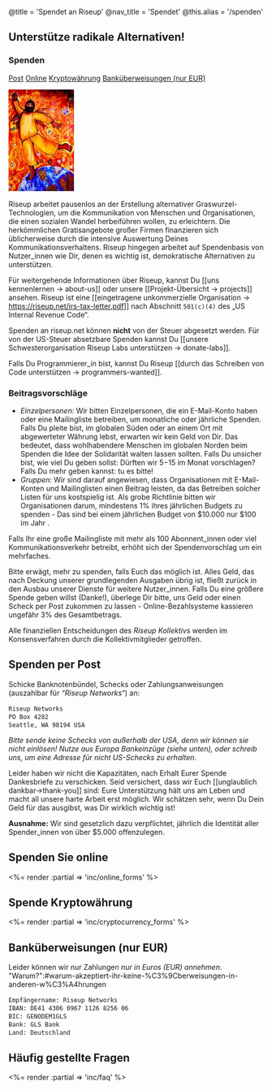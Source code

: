 @title = 'Spendet an Riseup'
@nav_title = 'Spendet'
@this.alias = '/spenden'

## Unterstütze radikale Alternativen!

### Spenden

<a class="btn btn-default" href="#spenden-per-post">Post</a> <a class="btn btn-default" href="#spenden-sie-online">Online</a> <a class="btn btn-default" href="#spende-kryptow%C3%A4hrung">Kryptowährung</a> <a class="btn btn-default" href="#bank%C3%BCberweisungen-nur-eur">Banküberweisungen (nur EUR)</a>

<p class="pull-right"><img class="image-right" src="img/red-leap-medium.jpg" alt="red-leap-medium"></p>

Riseup arbeitet pausenlos an der Erstellung alternativer Graswurzel-Technologien, um die Kommunikation von Menschen und Organisationen, die einen sozialen Wandel herbeiführen wollen, zu erleichtern. Die herkömmlichen Gratisangebote großer Firmen finanzieren sich üblicherweise durch die intensive Auswertung Deines Kommunikationsverhaltens. Riseup hingegen  arbeitet auf Spendenbasis von Nutzer_innen wie Dir, denen es wichtig ist, demokratische Alternativen zu unterstützen.

Für weitergehende Informationen über Riseup, kannst Du [[uns kennenlernen -> about-us]] oder unsere [[Projekt-Übersicht -> projects]] ansehen. Riseup ist eine [[eingetragene unkommerzielle Organisation -> https://riseup.net/irs-tax-letter.pdf]] nach Abschnitt `501(c)(4)` des „US Internal Revenue Code“.

Spenden an riseup.net können **nicht** von der Steuer abgesetzt werden. Für von der US-Steuer absetzbare Spenden kannst Du [[unsere Schwesterorganisation Riseup Labs unterstützen -> donate-labs]].

Falls Du Programmierer_in bist, kannst Du Riseup [[durch das Schreiben von Code unterstützen -> programmers-wanted]].

### Beitragsvorschläge

* *Einzelpersonen:* Wir bitten Einzelpersonen, die ein E-Mail-Konto haben oder eine Mailingliste betreiben, um monatliche oder jährliche Spenden. Falls Du pleite bist, im globalen Süden oder an einem Ort mit abgewerteter Währung lebst, erwarten wir kein Geld von Dir. Das bedeutet, dass wohlhabendere Menschen im globalen Norden beim Spenden die Idee der Solidarität walten lassen sollten. Falls Du unsicher bist, wie viel Du geben sollst: Dürften wir $5-$15 im Monat vorschlagen? Falls Du mehr geben kannst: tu es bitte!
* *Gruppen:* Wir sind darauf angewiesen, dass Organisationen mit E-Mail-Konten und Mailinglisten einen Beitrag leisten, da das Betreiben solcher Listen für uns kostspielig ist. Als grobe Richtlinie bitten wir Organisationen darum, mindestens 1% ihres jährlichen Budgets zu spenden - Das sind bei einem jährlichen Budget von $10.000 nur $100 im Jahr .

Falls Ihr eine große Mailingliste mit mehr als 100 Abonnent_innen oder viel Kommunikationsverkehr betreibt, erhöht sich der Spendenvorschlag um ein mehrfaches.

Bitte erwägt, mehr zu spenden, falls Euch das möglich ist. Alles Geld, das nach Deckung unserer grundlegenden Ausgaben übrig ist, fließt zurück in den Ausbau unserer Dienste für weitere Nutzer_innen. Falls Du eine größere Spende geben willst (Danke!), überlege Dir bitte, uns Geld oder einen Scheck per Post zukommen zu lassen - Online-Bezahlsysteme kassieren ungefähr 3% des Gesamtbetrags.

Alle finanziellen Entscheidungen des *Riseup Kollektivs* werden im Konsensverfahren durch die Kollektivmitglieder getroffen.

## Spenden per Post

Schicke Banknotenbündel, Schecks oder Zahlungsanweisungen (auszahlbar für *“Riseup Networks“*) an:

	Riseup Networks
	PO Box 4282
	Seattle, WA 98194 USA

*Bitte sende keine Schecks von außerhalb der USA, denn wir können sie nicht einlösen! Nutze aus Europa Bankeinzüge (siehe unten), oder schreib uns, um eine Adresse für nicht US-Schecks zu erhalten.*

Leider haben wir nicht die Kapazitäten, nach Erhalt Eurer Spende Dankesbriefe zu verschicken. Seid versichert, dass wir Euch [[unglaublich dankbar->thank-you]] sind: Eure Unterstützung hält uns am Leben und macht all unsere harte Arbeit erst möglich. Wir schätzen sehr, wenn Du Dein Geld für das ausgibst, was Dir wirklich wichtig ist!

**Ausnahme:** Wir sind gesetzlich dazu verpflichtet, jährlich die Identität aller Spender_innen von über $5.000 offenzulegen.

## Spenden Sie online

<%= render :partial => 'inc/online_forms' %>

## Spende Kryptowährung

<%= render :partial => 'inc/cryptocurrency_forms' %>

## Banküberweisungen (nur EUR)

Leider können wir nur Zahlungen *nur in Euros (EUR) annehmen*. "Warum?":#warum-akzeptiert-ihr-keine-%C3%9Cberweisungen-in-anderen-w%C3%A4hrungen

	Empfängername: Riseup Networks
	IBAN: DE41 4306 0967 1126 8256 06
	BIC: GENODEM1GLS
	Bank: GLS Bank
	Land: Deutschland

## Häufig gestellte Fragen

<%= render :partial => 'inc/faq' %>
